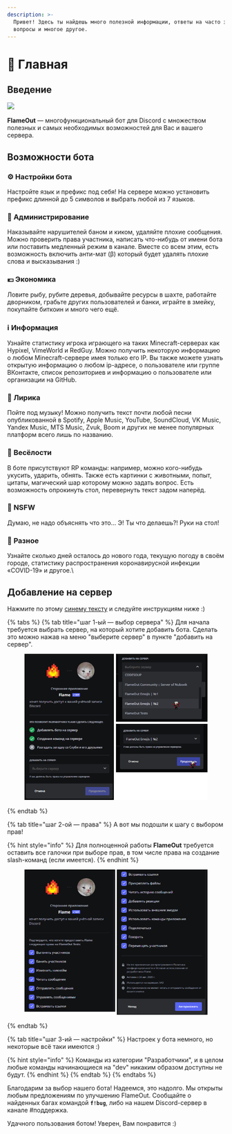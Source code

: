 ```yaml
---
description: >-
  Привет! Здесь ты найдешь много полезной информации, ответы на часто задаваемые
  вопросы и многое другое.
---
```


# 📌 Главная

## Введение

![](.gitbook/assets/flame\_256x256.png)

**FlameOut** — многофункциональный бот для Discord с множеством полезных и самых необходимых возможностей для Вас и вашего сервера.

## Возможности бота

### ⚙️ Настройки бота

Настройте язык и префикс под себя! На сервере можно установить префикс длинной до 5 символов и выбрать любой из 7 языков.

### 🤬 **Администрирование**

Наказывайте нарушителей баном и киком, удаляйте плохие сообщения. Можно проверить права участника, написать что-нибудь от имени бота или поставить медленный режим в канале. Вместе со всем этим, есть возможность включить анти-мат (β) который будет удалять плохие слова и высказывания :)

### 💶 **Экономика**

Ловите рыбу, рубите деревья, добывайте ресурсы в шахте, работайте дворником, грабьте других пользователей и банки, играйте в змейку, покупайте биткоин и много чего ещё.

### ℹ️ **Информация**

Узнайте статистику игрока играющего на таких Minecraft-серверах как Hypixel, VimeWorld и RedGuy. Можно получить некоторую информацию о любом Minecraft-сервере имея только его IP. Вы также можете узнать открытую информацию о любом ip-адресе, о пользователе или группе ВКонтакте, список репозиториев и информацию о пользователе или организации на GitHub.

### 🎵 **Лирика**

Пойте под музыку! Можно получить текст почти любой песни опубликованной в Spotify, Apple Music, YouTube, SoundCloud, VK Music, Yandex Music, MTS Music, Zvuk, Boom и других не менее популярных платформ всего лишь по названию.

### 🍭 **Весёлости**

В боте присутствуют RP команды: например, можно кого-нибудь укусить, ударить, обнять. Также есть картинки с животными, попыт, цитаты, магический шар которому можно задать вопрос. Есть возможность опрокинуть стол, перевернуть текст задом наперёд.

### 🔞 **NSFW**

Думаю, не надо объяснять что это... Э! Ты что делаешь?! Руки на стол!&#x20;

### 📁 **Разное**

Узнайте сколько дней осталось до нового года, текущую погоду в своём городе, статистику распространения коронавирусной инфекции «COVID-19» и другое.\


## Добавление на сервер <a href="#invite" id="invite"></a>

Нажмите по этому [синему тексту](https://top.gg/bot/747431086816100402/invite) и следуйте инструкциям ниже :)

{% tabs %}
{% tab title="шаг 1-ый — выбор сервера" %}
Для начала требуется выбрать сервер, на который хотите добавить бота. Сделать это можно нажав на меню "выберите сервер" в пункте "добавить на сервер".

<figure><img src=".gitbook/assets/image (31).png" alt=""><figcaption></figcaption></figure>
{% endtab %}

{% tab title="шаг 2-ой — права" %}
А вот мы подошли к шагу с выбором прав!

{% hint style="info" %}
Для полноценной работы **FlameOut** требуется оставить все галочки при выборе прав, в том числе права на создание slash-команд (если имеется).
{% endhint %}

<figure><img src=".gitbook/assets/image (21).png" alt=""><figcaption></figcaption></figure>
{% endtab %}

{% tab title="шаг 3-ий — настройки" %}
Настроек у бота немного, но некоторые всё таки имеются :)

{% hint style="info" %}
Команды из категории "Разработчики", и в целом любые команды начинающиеся на "dev" никаким образом доступны не будут.
{% endhint %}
{% endtab %}
{% endtabs %}

Благодарим за выбор нашего бота! Надеемся, это надолго. Мы открыты любым предложениям по улучшению FlameOut. Сообщайте о найденных багах командой **`f!bug`**, либо на нашем Discord-сервер в канале #поддержка.

Удачного пользования ботом! Уверен, Вам понравится :)
